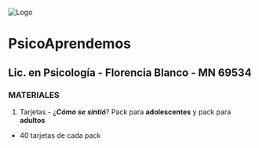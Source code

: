 

![Logo](https://instagram.faep4-1.fna.fbcdn.net/v/t51.2885-19/s320x320/103625243_725817748227458_4394321882451694663_n.jpg?_nc_ht=instagram.faep4-1.fna.fbcdn.net&_nc_ohc=VuSwou6KSwwAX83TDvd&oh=5eca09218e35d6b5c50b421ee1017fba&oe=5F59CCA3)

# PsicoAprendemos
## Lic. en Psicología - Florencia Blanco - MN 69534

### **MATERIALES**

 1. Tarjetas - ¿***Cómo se sintió***?
Pack para **adolescentes** y pack para **adultos**
 -  40 tarjetas de cada pack
